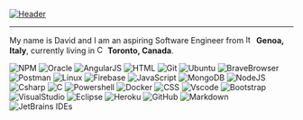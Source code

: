 [![Header](https://readme-typing-svg.demolab.com?font=Nabla&size=48&duration=2500&pause=500&color=F26C1F&center=true&vCenter=true&width=1000&height=75&lines=Hi%2C+nice+to+meet+you!;Ciao%2C+piacere+di+conoscerti!;Privet!+Rad+tebya+videt'!;%C2%A1Hola+mucho+gusto!;Bonjour+heureux+de+vous+rencontrer!;%E4%BD%A0%E5%A5%BD%E5%BE%88%E9%AB%98%E5%85%B4%E8%A7%81%E5%88%B0%E4%BD%A0%EF%BC%81)](https://git.io/typing-svg)
<!-- Thanks to  @DenverCoder1 -->

---

My name is David and I am an aspiring Software Engineer from <img alt="Italian Flag" src="https://cdn-icons-png.flaticon.com/512/323/323325.png" width="15"> **Genoa, Italy**, currently living in <img alt="Canadian Flag" src="https://cdn-icons-png.flaticon.com/512/323/323277.png" width="15"> **Toronto, Canada**.

<img alt="NPM" src="https://img.shields.io/badge/Npm-ff0505?style=flat-square&logo=npm&logoColor=white" />
<img alt="Oracle" src="https://img.shields.io/badge/Oracle%20SQL-F80000?style=flat-square&logo=oracle&logoColor=white" />
<img alt="AngularJS" src="https://img.shields.io/badge/AngularJs-DD0031?style=flat-square&logo=angularjs&logoColor=white" />
<img alt="HTML" src="https://img.shields.io/badge/HTML-ff3f0a?style=flat-square&logo=html5&logoColor=white" />
<img alt="Git" src="https://img.shields.io/badge/Git-ff4524?style=flat-square&logo=git&logoColor=white" />
<img alt="Ubuntu" src="https://img.shields.io/badge/Ubuntu-ff4b0a?style=flat-square&logo=ubuntu&logoColor=white" />
<img alt="BraveBrowser" src="https://img.shields.io/badge/Bave%20Browser-ff5429?style=flat-square&logo=brave&logoColor=white" />
<img alt="Postman" src="https://img.shields.io/badge/Potsman-FF6C37?style=flat-square&logo=postman&logoColor=white" />
<img alt="Linux" src="https://img.shields.io/badge/Linux-ffc71f?style=flat-square&logo=linux&logoColor=black" />
<img alt="Firebase" src="https://img.shields.io/badge/Firebase-ffca28?style=flat-square&logo=firebase&logoColor=grey" />
<img alt="JavaScript" src="https://img.shields.io/badge/JavaScript-ffe414?style=flat-square&logo=javascript&logoColor=black" />
<img alt="MongoDB" src="https://img.shields.io/badge/MongoDB-00eb04?style=flat-square&logo=mongodb&logoColor=white" />
<img alt="NodeJS" src="https://img.shields.io/badge/NodeJs-00cc00?style=flat-square&logo=nodedotjs&logoColor=white" />
<img alt="Csharp" src="https://img.shields.io/badge/-06b300?style=flat-square&logo=csharp&logoColor=white" />
<img alt="C" src="https://img.shields.io/badge/-75b6ff?style=flat-square&logo=c&logoColor=white" />
<img alt="Powershell" src="https://img.shields.io/badge/Powershell-5291ff?style=flat-square&logo=powershell&logoColor=white" />
<img alt="Docker" src="https://img.shields.io/badge/Docker-1499ff?style=flat-square&logo=docker&logoColor=white" />
<img alt="CSS" src="https://img.shields.io/badge/CSS-0077cc?style=flat-square&logo=css3&logoColor=white" />
<img alt="Vscode" src="https://img.shields.io/badge/VS%20Code-007acc?style=flat-square&logo=visualstudiocode&logoColor=white" />
<img alt="Bootstrap" src="https://img.shields.io/badge/Bootstrap-6905ff?style=flat-square&logo=bootstrap&logoColor=white" />
<img alt="VisualStudio" src="https://img.shields.io/badge/VisualStudio-5800bd?style=flat-square&logo=visualstudio&logoColor=white" />
<img alt="Eclipse" src="https://img.shields.io/badge/Eclipse-170075?style=flat-square&logo=eclipse&logoColor=white" />
<img alt="Heroku" src="https://img.shields.io/badge/Heroku-430098?style=flat-square&logo=heroku&logoColor=white" />
<img alt="GitHub" src="https://img.shields.io/badge/GitHub-181717?style=flat-square&logo=github&logoColor=white" />
<img alt="Markdown" src="https://img.shields.io/badge/Markdown-000000?style=flat-square&logo=markdown&logoColor=white" />
<img alt="JetBrains IDEs" src="https://img.shields.io/badge/JetBrains%20IDEs-000000?style=flat-square&logo=jetbrains&logoColor=white" />
</p>
